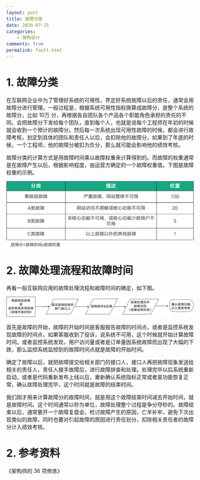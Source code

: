 ```yaml
---
layout: post
title: 故障分类
date: 2020-07-15
categories:
    - 架构设计
comments: true
permalink: fault.html
---
```


# 1. 故障分类

在互联网企业中为了管理好系统的可用性，界定好系统故障以后的责任，通常会用故障分进行管理。一般过程是，根据系统可用性指标换算成故障分，是整个系统的故障分，比如 10万 分，再根据各自团队各个产品各个职能角色承担的责任的不同，会把故障分下发给每个团队，直到每个人，也就是说每个工程师在年初的时候就会收到一个预计的故障分。然后每一次系统出现可用性故障的时候，都会进行故障考核，划定到具体的团队和责任人以后，会扣除他的故障分。如果到了年底的时候，一个工程师，他的故障分被扣为负分，那么就可能会影响他的绩效考核。 

故障分类的计算方式是用故障时间乘以故障权重来计算得到的。而故障的权重通常是在故障产生以后，根据影响程度，由运营方确定的一个故障权重值。下图是故障权重的示例。

![](/assets/images/posts/fault/fault-1.png)

# 2. 故障处理流程和故障时间

再看一般互联网应用的故障处理流程和故障时间的确定，如下图。

![](/assets/images/posts/fault/fault-2.png)

首先是故障的开始，故障的开始时间是客服报告故障的时间点，或者是监控系统发现故障的时间点，如果客服收到了投诉，说系统不可用，这个时候就开始计算故障时间。或者监控系统发现，用户访问量或者是订单量因系统故障而出现了大幅的下跌，那么监控系统监控到的故障时间点就是故障的开始时间。 

确定了故障以后，就把故障提交给相关部门的接口人，接口人再把故障现象发送给相关的责任人，责任人接手故障后，进行故障排查和处理。处理完毕以后系统重新启动，或者是代码重新发布上线以后，重新确认系统指标正常或者是功能恢复正常，确认故障处理完毕，这个时间就是故障的结束时间。

我们刚才用来计算故障分的故障时间，就是用这个故障结束时间减去开始时间，就是故障时间。这个时间通常以秒为单位，故障处理整个过程是争分夺秒的。故障结束以后，通常要开一个故障复盘会，检讨故障产生的原因，亡羊补牢，避免下次出现类似的故障，同时也要对引起故障的原因进行责任划分，扣除相关责任者的故障分计入绩效考核。

# 2. 参考资料

《架构师的 36 项修炼》